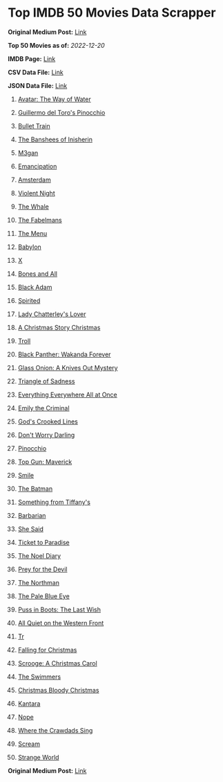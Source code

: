 # Top IMDB 50 Movies Data Scrapper

**Original Medium Post:** [Link](https://medium.com/@nishantsahoo/which-movie-should-i-watch-5c83a3c0f5b1) 

**Top 50 Movies as of:** _2022-12-20_

**IMDB Page:** [Link](http://www.imdb.com/search/title?release_date=2022,2022&title_type=feature)

**CSV Data File:** [Link](/Data/data.csv)

**JSON Data File:** [Link](/Data/data.json)

1. [Avatar: The Way of Water](https://www.imdb.com/title/tt1630029/?ref_=adv_li_tt)

2. [Guillermo del Toro's Pinocchio](https://www.imdb.com/title/tt1488589/?ref_=adv_li_tt)

3. [Bullet Train](https://www.imdb.com/title/tt12593682/?ref_=adv_li_tt)

4. [The Banshees of Inisherin](https://www.imdb.com/title/tt11813216/?ref_=adv_li_tt)

5. [M3gan](https://www.imdb.com/title/tt8760708/?ref_=adv_li_tt)

6. [Emancipation](https://www.imdb.com/title/tt12530246/?ref_=adv_li_tt)

7. [Amsterdam](https://www.imdb.com/title/tt10304142/?ref_=adv_li_tt)

8. [Violent Night](https://www.imdb.com/title/tt12003946/?ref_=adv_li_tt)

9. [The Whale](https://www.imdb.com/title/tt13833688/?ref_=adv_li_tt)

10. [The Fabelmans](https://www.imdb.com/title/tt14208870/?ref_=adv_li_tt)

11. [The Menu](https://www.imdb.com/title/tt9764362/?ref_=adv_li_tt)

12. [Babylon](https://www.imdb.com/title/tt10640346/?ref_=adv_li_tt)

13. [X](https://www.imdb.com/title/tt13560574/?ref_=adv_li_tt)

14. [Bones and All](https://www.imdb.com/title/tt10168670/?ref_=adv_li_tt)

15. [Black Adam](https://www.imdb.com/title/tt6443346/?ref_=adv_li_tt)

16. [Spirited](https://www.imdb.com/title/tt10999120/?ref_=adv_li_tt)

17. [Lady Chatterley's Lover](https://www.imdb.com/title/tt14369780/?ref_=adv_li_tt)

18. [A Christmas Story Christmas](https://www.imdb.com/title/tt17220704/?ref_=adv_li_tt)

19. [Troll](https://www.imdb.com/title/tt11116912/?ref_=adv_li_tt)

20. [Black Panther: Wakanda Forever](https://www.imdb.com/title/tt9114286/?ref_=adv_li_tt)

21. [Glass Onion: A Knives Out Mystery](https://www.imdb.com/title/tt11564570/?ref_=adv_li_tt)

22. [Triangle of Sadness](https://www.imdb.com/title/tt7322224/?ref_=adv_li_tt)

23. [Everything Everywhere All at Once](https://www.imdb.com/title/tt6710474/?ref_=adv_li_tt)

24. [Emily the Criminal](https://www.imdb.com/title/tt15255876/?ref_=adv_li_tt)

25. [God's Crooked Lines](https://www.imdb.com/title/tt13229894/?ref_=adv_li_tt)

26. [Don't Worry Darling](https://www.imdb.com/title/tt10731256/?ref_=adv_li_tt)

27. [Pinocchio](https://www.imdb.com/title/tt4593060/?ref_=adv_li_tt)

28. [Top Gun: Maverick](https://www.imdb.com/title/tt1745960/?ref_=adv_li_tt)

29. [Smile](https://www.imdb.com/title/tt15474916/?ref_=adv_li_tt)

30. [The Batman](https://www.imdb.com/title/tt1877830/?ref_=adv_li_tt)

31. [Something from Tiffany's](https://www.imdb.com/title/tt16233952/?ref_=adv_li_tt)

32. [Barbarian](https://www.imdb.com/title/tt15791034/?ref_=adv_li_tt)

33. [She Said](https://www.imdb.com/title/tt14807308/?ref_=adv_li_tt)

34. [Ticket to Paradise](https://www.imdb.com/title/tt14109724/?ref_=adv_li_tt)

35. [The Noel Diary](https://www.imdb.com/title/tt13007592/?ref_=adv_li_tt)

36. [Prey for the Devil](https://www.imdb.com/title/tt9271672/?ref_=adv_li_tt)

37. [The Northman](https://www.imdb.com/title/tt11138512/?ref_=adv_li_tt)

38. [The Pale Blue Eye](https://www.imdb.com/title/tt14138650/?ref_=adv_li_tt)

39. [Puss in Boots: The Last Wish](https://www.imdb.com/title/tt3915174/?ref_=adv_li_tt)

40. [All Quiet on the Western Front](https://www.imdb.com/title/tt1016150/?ref_=adv_li_tt)

41. [Tr](https://www.imdb.com/title/tt14444726/?ref_=adv_li_tt)

42. [Falling for Christmas](https://www.imdb.com/title/tt14715170/?ref_=adv_li_tt)

43. [Scrooge: A Christmas Carol](https://www.imdb.com/title/tt20917338/?ref_=adv_li_tt)

44. [The Swimmers](https://www.imdb.com/title/tt8745676/?ref_=adv_li_tt)

45. [Christmas Bloody Christmas](https://www.imdb.com/title/tt22042742/?ref_=adv_li_tt)

46. [Kantara](https://www.imdb.com/title/tt15327088/?ref_=adv_li_tt)

47. [Nope](https://www.imdb.com/title/tt10954984/?ref_=adv_li_tt)

48. [Where the Crawdads Sing](https://www.imdb.com/title/tt9411972/?ref_=adv_li_tt)

49. [Scream](https://www.imdb.com/title/tt11245972/?ref_=adv_li_tt)

50. [Strange World](https://www.imdb.com/title/tt10298840/?ref_=adv_li_tt)

**Original Medium Post:** [Link](https://medium.com/@nishantsahoo/which-movie-should-i-watch-5c83a3c0f5b1) 
